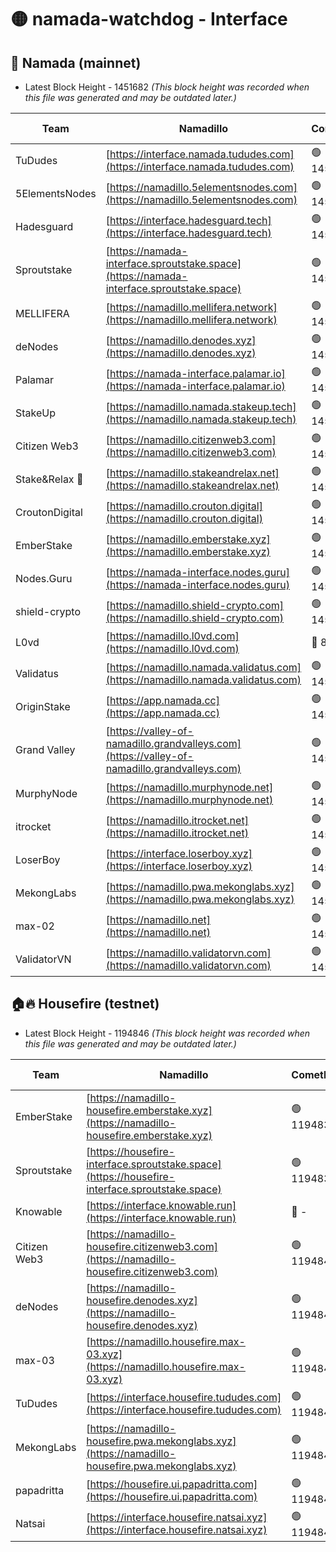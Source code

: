 # 🟡 namada-watchdog - Interface

## 🚀 Namada (mainnet)
- Latest Block Height - 1451682 *(This block height was recorded when this file was generated and may be outdated later.)*

| Team | Namadillo | CometBFT | Indexer | MASP Indexer |
|-|-|-|-|-|
| TuDudes | [https://interface.namada.tududes.com](https://interface.namada.tududes.com) | 🟢 1451659 | 🟢 1451659 | 🟢 1451659 |
| 5ElementsNodes | [https://namadillo.5elementsnodes.com](https://namadillo.5elementsnodes.com) | 🟢 1451660 | 🔴 - | 🔴 - |
| Hadesguard | [https://interface.hadesguard.tech](https://interface.hadesguard.tech) | 🟢 1451664 | 🟢 1451664 | 🟢 1451664 |
| Sproutstake | [https://namada-interface.sproutstake.space](https://namada-interface.sproutstake.space) | 🟢 1451665 | 🟢 1451665 | 🟢 1451665 |
| MELLIFERA | [https://namadillo.mellifera.network](https://namadillo.mellifera.network) | 🟢 1451666 | 🟢 1451666 | 🟢 1451666 |
| deNodes | [https://namadillo.denodes.xyz](https://namadillo.denodes.xyz) | 🟢 1451667 | 🟢 1451667 | 🟢 1451667 |
| Palamar | [https://namada-interface.palamar.io](https://namada-interface.palamar.io) | 🟢 1451668 | 🟢 1451668 | 🟢 1451668 |
| StakeUp | [https://namadillo.namada.stakeup.tech](https://namadillo.namada.stakeup.tech) | 🟢 1451669 | 🟢 1451669 | 🟢 1451669 |
| Citizen Web3 | [https://namadillo.citizenweb3.com](https://namadillo.citizenweb3.com) | 🟢 1451669 | 🔴 1434078 | 🟢 1451669 |
| Stake&Relax 🦥 | [https://namadillo.stakeandrelax.net](https://namadillo.stakeandrelax.net) | 🟢 1451670 | 🟢 1451670 | 🟢 1451671 |
| CroutonDigital | [https://namadillo.crouton.digital](https://namadillo.crouton.digital) | 🟢 1451671 | 🔴 1338918 | 🟢 1451671 |
| EmberStake | [https://namadillo.emberstake.xyz](https://namadillo.emberstake.xyz) | 🟢 1451672 | 🟢 1451672 | 🟢 1451672 |
| Nodes.Guru | [https://namada-interface.nodes.guru](https://namada-interface.nodes.guru) | 🟢 1451673 | 🟢 1451673 | 🟢 1451673 |
| shield-crypto | [https://namadillo.shield-crypto.com](https://namadillo.shield-crypto.com) | 🟢 1451674 | 🟢 1451674 | 🟢 1451674 |
| L0vd | [https://namadillo.l0vd.com](https://namadillo.l0vd.com) | 🔴 894059 | 🔴 1281884 | 🔴 894059 |
| Validatus | [https://namadillo.namada.validatus.com](https://namadillo.namada.validatus.com) | 🟢 1451676 | 🔴 1338199 | 🟢 1451675 |
| OriginStake | [https://app.namada.cc](https://app.namada.cc) | 🟢 1451676 | 🟢 1451676 | 🟢 1451676 |
| Grand Valley | [https://valley-of-namadillo.grandvalleys.com](https://valley-of-namadillo.grandvalleys.com) | 🟢 1451677 | 🟢 1451677 | 🟢 1451676 |
| MurphyNode | [https://namadillo.murphynode.net](https://namadillo.murphynode.net) | 🟢 1451678 | 🟢 1451678 | 🔴 - |
| itrocket | [https://namadillo.itrocket.net](https://namadillo.itrocket.net) | 🟢 1451678 | 🔴 1339267 | 🔴 - |
| LoserBoy | [https://interface.loserboy.xyz](https://interface.loserboy.xyz) | 🟢 1451680 | 🟢 1451680 | 🔴 - |
| MekongLabs | [https://namadillo.pwa.mekonglabs.xyz](https://namadillo.pwa.mekonglabs.xyz) | 🟢 1451681 | 🟢 1451680 | 🟢 1451680 |
| max-02 | [https://namadillo.net](https://namadillo.net) | 🟢 1451681 | 🟢 1451681 | 🟢 1451681 |
| ValidatorVN | [https://namadillo.validatorvn.com](https://namadillo.validatorvn.com) | 🟢 1451682 | 🟢 1451681 | 🟢 1451681 |

## 🏠🔥 Housefire (testnet)
- Latest Block Height - 1194846 *(This block height was recorded when this file was generated and may be outdated later.)*

| Team | Namadillo | CometBFT | Indexer | MASP Indexer |
|-|-|-|-|-|
| EmberStake | [https://namadillo-housefire.emberstake.xyz](https://namadillo-housefire.emberstake.xyz) | 🟢 1194838 | 🟢 1194838 | 🔴 1083022 |
| Sproutstake | [https://housefire-interface.sproutstake.space](https://housefire-interface.sproutstake.space) | 🟢 1194839 | 🟢 1194839 | 🟢 1194839 |
| Knowable | [https://interface.knowable.run](https://interface.knowable.run) | 🔴 - | 🔴 - | 🔴 - |
| Citizen Web3 | [https://namadillo-housefire.citizenweb3.com](https://namadillo-housefire.citizenweb3.com) | 🟢 1194840 | 🔴 1162824 | 🔴 - |
| deNodes | [https://namadillo-housefire.denodes.xyz](https://namadillo-housefire.denodes.xyz) | 🟢 1194843 | 🟢 1194843 | 🟢 1194843 |
| max-03 | [https://namadillo.housefire.max-03.xyz](https://namadillo.housefire.max-03.xyz) | 🟢 1194844 | 🟢 1194844 | 🟢 1194843 |
| TuDudes | [https://interface.housefire.tududes.com](https://interface.housefire.tududes.com) | 🟢 1194844 | 🟢 1194844 | 🟢 1194844 |
| MekongLabs | [https://namadillo-housefire.pwa.mekonglabs.xyz](https://namadillo-housefire.pwa.mekonglabs.xyz) | 🟢 1194845 | 🟢 1194845 | 🔴 1083022 |
| papadritta | [https://housefire.ui.papadritta.com](https://housefire.ui.papadritta.com) | 🟢 1194845 | 🔴 972185 | 🟢 1194845 |
| Natsai | [https://interface.housefire.natsai.xyz](https://interface.housefire.natsai.xyz) | 🟢 1194846 | 🟢 1194846 | 🟢 1194846 |

